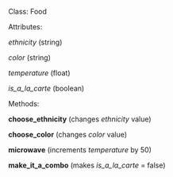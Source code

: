 Class: Food

Attributes:

*ethnicity* (string)

*color* (string)

*temperature* (float)

*is_a_la_carte* (boolean)

Methods:

**choose_ethnicity** (changes *ethnicity* value)

**choose_color** (changes *color* value)

**microwave** (increments *temperature* by 50)

**make_it_a_combo** (makes *is_a_la_carte* = false)

